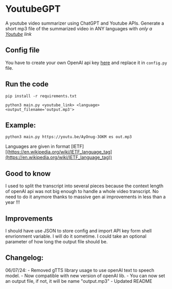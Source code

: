 # YoutubeGPT

A youtube video summarizer using ChatGPT and Youtube APIs.
Generate a short mp3 file of the summarized video in ANY languages with *only a [Youtube](youtube.com) link*

## Config file
You have to create your own OpenAI api key [here](https://platform.openai.com/account/api-keys) and replace it in `config.py` file.

## Run the code

`pip install -r requirements.txt`

`python3 main.py <youtube_link> <language> <output_filename='output.mp3'>`

## Example:

`python3 main.py https://youtu.be/AyOnug-3OKM es out.mp3`

Languages are given in format [IETF][(https://en.wikipedia.org/wiki/IETF_language_tag](https://en.wikipedia.org/wiki/IETF_language_tag))

## Good to know

I used to split the transcript into several pieces because the context length of openAI api was not big enough to handle a whole video transcript.
No need to do it anymore thanks to massive gen ai improvements in less than a year !!!

## Improvements

I should have use JSON to store config and import API key form shell envrionment variable. I will do it sometime.
I could take an optional parameter of how long the output file should be.

## Changelog:
06/07/24: - Removed gTTS library usage to use openAI text to speech model.
          - Now compatible with new version of openAI lib.
          - You can now set an output file, if not, it will be name "output.mp3"
          - Updated README
